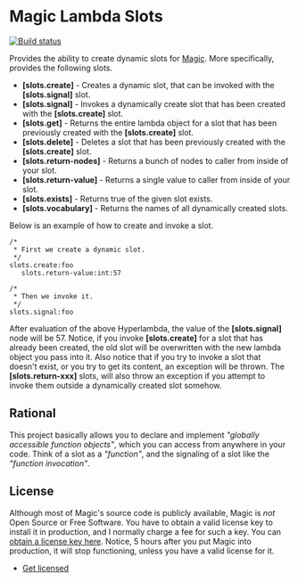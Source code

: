 
# Magic Lambda Slots

[![Build status](https://travis-ci.org/polterguy/magic.lambda.slots.svg?master)](https://travis-ci.org/polterguy/magic.lambda.slots)

Provides the ability to create dynamic slots for [Magic](https://github.com/polterguy.magic). More specifically, provides
the following slots.

* __[slots.create]__ - Creates a dynamic slot, that can be invoked with the __[slots.signal]__ slot.
* __[slots.signal]__ - Invokes a dynamically create slot that has been created with the __[slots.create]__ slot.
* __[slots.get]__ - Returns the entire lambda object for a slot that has been previously created with the __[slots.create]__ slot.
* __[slots.delete]__ - Deletes a slot that has been previously created with the __[slots.create]__ slot.
* __[slots.return-nodes]__ - Returns a bunch of nodes to caller from inside of your slot.
* __[slots.return-value]__ - Returns a single value to caller from inside of your slot.
* __[slots.exists]__ - Returns true of the given slot exists.
* __[slots.vocabulary]__ - Returns the names of all dynamically created slots.

Below is an example of how to create and invoke a slot.

```
/*
 * First we create a dynamic slot.
 */
slots.create:foo
   slots.return-value:int:57

/*
 * Then we invoke it.
 */
slots.signal:foo
```

After evaluation of the above Hyperlambda, the value of the __[slots.signal]__ node will be 57. Notice, if you
invoke __[slots.create]__ for a slot that has already been created, the old slot will be overwritten with the
new lambda object you pass into it. Also notice that if you try to invoke a slot that doesn't exist, or you try
to get its content, an exception will be thrown. The __[slots.return-xxx]__ slots, will also throw an exception if you
attempt to invoke them outside a dynamically created slot somehow.

## Rational

This project basically allows you to declare and implement _"globally accessible function objects"_, which you can access from
anywhere in your code. Think of a slot as a _"function"_, and the signaling of a slot like the _"function invocation"_.

## License

Although most of Magic's source code is publicly available, Magic is _not_ Open Source or Free Software.
You have to obtain a valid license key to install it in production, and I normally charge a fee for such a
key. You can [obtain a license key here](https://gaiasoul.com/license-magic/).
Notice, 5 hours after you put Magic into production, it will stop functioning, unless you have a valid
license for it.

* [Get licensed](https://gaiasoul.com/license-magic/)
